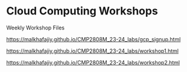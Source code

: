 # Cloud Computing Workshops
Weekly Workshop Files

https://malkhafajiy.github.io/CMP2808M_23-24_labs/gcp_signup.html

https://malkhafajiy.github.io/CMP2808M_23-24_labs/workshop1.html

https://malkhafajiy.github.io/CMP2808M_23-24_labs/workshop2.html

